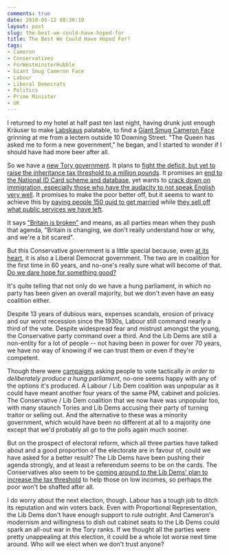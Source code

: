 ```yaml
---
comments: true
date: 2010-05-12 08:36:10
layout: post
slug: the-best-we-could-have-hoped-for
title: The Best We Could Have Hoped For?
tags:
- Cameron
- Conservatives
- ForWestminsterHubble
- Giant Smug Cameron Face
- Labour
- Liberal Democrats
- Politics
- Prime Minister
- UK
---
```


I returned to my hotel at half past ten last night, having drunk just enough Kräuser to make [Labskaus](http://en.wikipedia.org/wiki/Labskaus) palatable, to find a [Giant Smug Cameron Face](http://www.newspapersoc.org.uk/images/LNW-David-Cameron.JPG) grinning at me from a lectern outside 10 Downing Street.  "The Queen has asked me to form a new government," he began, and I started to wonder if I should have had more beer after all.

So we have a [new Tory government](http://news.bbc.co.uk/2/hi/uk_news/politics/election_2010/8676607.stm).  It plans to [fight the deficit, but yet to raise the inheritance tax threshold to a million pounds](http://www.conservatives.com/Policy/Where_we_stand/Economy.aspx).  It promises an [end to the National ID Card scheme and database](http://www.myconservatives.com/campaigns/scrap-id-cards), yet wants to [crack down on immigration, especially those who have the audacity to not speak English very well](http://www.conservatives.com/Policy/Where_we_stand/Immigration.aspx).  It promises to make the poor better off, but it seems to want to achieve this by [paying people 150 quid to get married](http://www.conservatives.com/Policy/Where_we_stand/Family.aspx) while [they sell off what public services we have left](http://www.independent.co.uk/opinion/commentators/johann-hari/johann-hari-welcome-to-cameron-land-1962318.html).

It says ["Britain is broken"](http://www.conservatives.com/News/Speeches/2009/08/Chris_Grayling_Labour_have_failed_to_deal_with_Britains_social_challenges.aspx) and means, as all parties mean when they push that agenda, "Britain is changing, we don't really understand how or why, and we're a bit scared".

But this Conservative government is a little special because, even [at its heart](http://news.bbc.co.uk/2/hi/uk_news/politics/election_2010/8675705.stm), it is also a Liberal Democrat government.  The two are in coalition for the first time in 60 years, and no-one's really sure what will become of that.  [Do we dare hope for something good?](http://pawprintsinthesand.blogspot.com/2010/05/audacity-of-hope.html)

It's quite telling that not only do we have a hung parliament, in which no party has been given an overall majority, but we don't even have an easy coalition either.

Despite 13 years of dubious wars, expenses scandals, erosion of privacy and our worst recession since the 1930s, Labour still command nearly a third of the vote.  Despite widespread fear and mistrust amongst the young, the Conservative party command over a third.  And the Lib Dems are still a non-entity for a lot of people -- not having been in power for over 70 years, we have no way of knowing if we can trust them or even if they're competent.

Though there were [campaigns](http://uk.reuters.com/article/idUKTRE63D2T920100414) asking people to vote tactically _in order to deliberately produce a hung parliament_, no-one seems happy with any of the options it's produced.  A Labour / Lib Dem coalition was unpopular as it could have meant another four years of the same PM, cabinet and policies.  The Conservative / Lib Dem coalition that we now have was unpopular too, with many staunch Tories and Lib Dems accusing their party of turning traitor or selling out.  And the alternative to these was a minority government, which would have been no different at all to a majority one except that we'd probably all go to the polls again much sooner.

But on the prospect of electoral reform, which all three parties have talked about and a good proportion of the electorate are in favour of, could we have asked for a better result?  The Lib Dems have been pushing their agenda strongly, and at least a referendum seems to be on the cards.  The Conservatives also seem to be [coming around to the Lib Dems' plan to increase the tax threshold](http://news.bbc.co.uk/2/hi/uk_news/politics/election_2010/8676607.stm) to help those on low incomes, so perhaps the poor won't be shafted after all.

I do worry about the next election, though.  Labour has a tough job to ditch its reputation and win voters back.  Even with Proportional Representation, the Lib Dems don't have enough support to rule outright.  And Cameron's modernism and willingness to dish out cabinet seats to the Lib Dems could spark an all-out war in the Tory ranks.  If we thought all the parties were pretty unappealing at _this_ election, it could be a whole lot worse next time around.  Who will we elect when we don't trust anyone?
